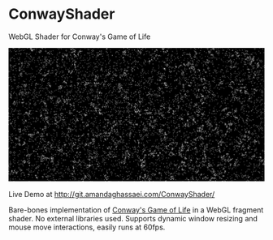 # ConwayShader
WebGL Shader for Conway's Game of Life

<img src="conway.png" style="width:800px">

Live Demo at http://git.amandaghassaei.com/ConwayShader/

Bare-bones implementation of <a href="https://en.wikipedia.org/wiki/Conway's_Game_of_Life" target="_blank">Conway's Game of Life</a> in a WebGL fragment shader. 
No external libraries used.  Supports dynamic window resizing and mouse move interactions, easily runs at 60fps.


